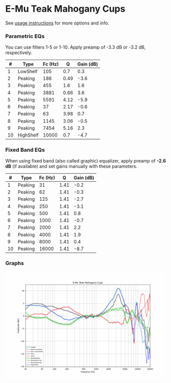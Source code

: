 # E-Mu Teak Mahogany Cups
See [usage instructions](https://github.com/jaakkopasanen/AutoEq#usage) for more options and info.

### Parametric EQs
You can use filters 1-5 or 1-10. Apply preamp of -3.3 dB or -3.2 dB, respectively.

|   # | Type      |   Fc (Hz) |    Q |   Gain (dB) |
|-----|-----------|-----------|------|-------------|
|   1 | LowShelf  |       105 | 0.7  |         0.3 |
|   2 | Peaking   |       186 | 0.49 |        -3.6 |
|   3 | Peaking   |       455 | 1.6  |         1.6 |
|   4 | Peaking   |      3881 | 0.66 |         3.6 |
|   5 | Peaking   |      5591 | 4.12 |        -5.9 |
|   6 | Peaking   |        37 | 2.17 |        -0.6 |
|   7 | Peaking   |        63 | 3.98 |         0.7 |
|   8 | Peaking   |      1145 | 3.06 |        -0.5 |
|   9 | Peaking   |      7454 | 5.16 |         2.3 |
|  10 | HighShelf |     10000 | 0.7  |        -4.7 |

### Fixed Band EQs
When using fixed band (also called graphic) equalizer, apply preamp of **-2.6 dB** (if available) and set gains manually with these parameters.

|   # | Type    |   Fc (Hz) |    Q |   Gain (dB) |
|-----|---------|-----------|------|-------------|
|   1 | Peaking |        31 | 1.41 |        -0.2 |
|   2 | Peaking |        62 | 1.41 |        -0.3 |
|   3 | Peaking |       125 | 1.41 |        -2.7 |
|   4 | Peaking |       250 | 1.41 |        -3.1 |
|   5 | Peaking |       500 | 1.41 |         0.8 |
|   6 | Peaking |      1000 | 1.41 |        -0.7 |
|   7 | Peaking |      2000 | 1.41 |         2.2 |
|   8 | Peaking |      4000 | 1.41 |         1.9 |
|   9 | Peaking |      8000 | 1.41 |         0.4 |
|  10 | Peaking |     16000 | 1.41 |        -8.7 |

### Graphs
![](./E-Mu%20Teak%20Mahogany%20Cups.png)
